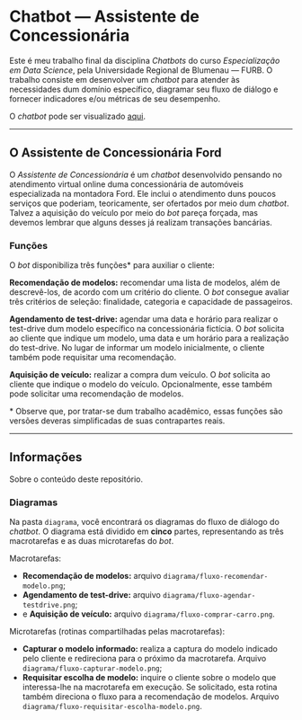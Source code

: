# Chatbot — Assistente de Concessionária

Este é meu trabalho final da disciplina _Chatbots_ do curso _Especialização em Data Science_, pela Universidade Regional de Blumenau — FURB. O trabalho consiste em desenvolver um _chatbot_ para atender às necessidades dum domínio específico, diagramar seu fluxo de diálogo e fornecer indicadores e/ou métricas de seu desempenho.

O _chatbot_ pode ser visualizado [aqui](https://web-chat.global.assistant.watson.cloud.ibm.com/preview.html?region=us-south&integrationID=3a368ba3-96ec-46f3-b9ac-c4ca0ce59126&serviceInstanceID=a2550b64-1b49-49f8-881c-8e4670bab333).

-----

## O Assistente de Concessionária Ford

O _Assistente de Concessionária_ é um _chatbot_ desenvolvido pensando no atendimento virtual online duma concessionária de automóveis especializada na montadora Ford. Ele inclui o atendimento duns poucos serviços que poderiam, teoricamente, ser ofertados por meio dum _chatbot_. Talvez a aquisição do veículo por meio do _bot_ pareça forçada, mas devemos lembrar que alguns desses já realizam transações bancárias.

### Funções

O _bot_ disponibiliza três funções\* para auxiliar o cliente:

**Recomendação de modelos:** recomendar uma lista de modelos, além de descrevê-los, de acordo com um critério do cliente. O _bot_ consegue avaliar três critérios de seleção: finalidade, categoria e capacidade de passageiros.

**Agendamento de test-drive:** agendar uma data e horário para realizar o test-drive dum modelo específico na concessionária fictícia. O _bot_ solicita ao cliente que indique um modelo, uma data e um horário para a realização do test-drive. No lugar de informar um modelo inicialmente, o cliente também pode requisitar uma recomendação.

**Aquisição de veículo:** realizar a compra dum veículo. O _bot_ solicita ao cliente que indique o modelo do veículo. Opcionalmente, esse também pode solicitar uma recomendação de modelos.

\* Observe que, por tratar-se dum trabalho acadêmico, essas funções são versões deveras simplificadas de suas contrapartes reais.

-----

## Informações

Sobre o conteúdo deste repositório.

### Diagramas

Na pasta `diagrama`, você encontrará os diagramas do fluxo de diálogo do _chatbot_. O diagrama está dividido em **cinco** partes, representando as três macrotarefas e as duas microtarefas do _bot_.

Macrotarefas:

- **Recomendação de modelos:** arquivo `diagrama/fluxo-recomendar-modelo.png`;
- **Agendamento de test-drive:** arquivo `diagrama/fluxo-agendar-testdrive.png`;
- e **Aquisição de veículo:** arquivo `diagrama/fluxo-comprar-carro.png`.

Microtarefas (rotinas compartilhadas pelas macrotarefas):

- **Capturar o modelo informado:** realiza a captura do modelo indicado pelo cliente e redireciona para o próximo da macrotarefa. Arquivo `diagrama/fluxo-capturar-modelo.png`;
- **Requisitar escolha de modelo:** inquire o cliente sobre o modelo que interessa-lhe na macrotarefa em execução. Se solicitado, esta rotina também direciona o fluxo para a recomendação de modelos. Arquivo `diagrama/fluxo-requisitar-escolha-modelo.png`.
